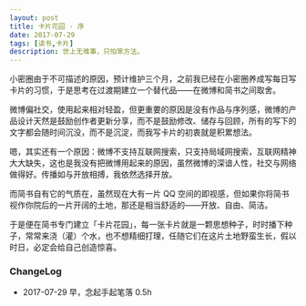 ```yaml
---
layout: post
title: 卡片花园 · 序
date: 2017-07-29
tags: [读书,卡片]
description: 世上无难事，只怕笨方法。
---
```




小密圈由于不可描述的原因，预计维护三个月，之前我已经在小密圈养成写每日写卡片的习惯，于是思考在过渡期建立一个替代品——在微博和简书之间取舍。

微博偏社交，使用起来相对轻盈，但更重要的原因是没有作品与序列感，微博的产品设计天然是鼓励创作者更新分享，而不是鼓励修改、储存与回顾，所有的写下的文字都会随时间沉没，而不是沉淀，而我写卡片的初衷就是积累想法。

嗯，其实还有一个原因：微博不支持互联网搜索，只支持局域网搜索，互联网精神大大缺失，这也是我没有把微博用起来的原因，虽然微博的深谙人性，社交与网络做得好。传播如与开放相搏，我依然选择开放。

而简书自有它的气质在，虽然现在大有一片 QQ 空间的即视感，但如果你将简书视作你院后的一片开阔的土地，那还是相当舒适的——开放、自由、简洁。

于是便在简书专门建立「卡片花园」，每一张卡片就是一颗思想种子，时时播下种子，常常来浇（灌）个水，也不想精细打理，任随它们在这片土地野蛮生长，假以时日，必定会给自己创造惊喜。

### ChangeLog 

- 2017-07-29 早，念起手起笔落 0.5h